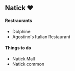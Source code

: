## Natick :heart:

#### Restraurants

- Dolphine
- Agostino's Italian Restaurant

#### Things to do

- Natick Mall
- Natick common
